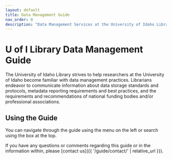 ```yaml
---
layout: default
title: Data Management Guide
nav_order: 0
description: "Data Management Services at the University of Idaho Library"
---
```


# U of I Library Data Management Guide

The University of Idaho Library strives to help researchers at the University of Idaho become familiar with data management practices. 
Librarians endeavor to communicate information about data storage standards and protocols, metadata reporting requirements and best practices, and the requirements and recommendations of national funding bodies and/or professional associations.

## Using the Guide

You can navigate through the guide using the menu on the left or search using the box at the top. 

If you have any questions or comments regarding this guide or in the information within, please [contact us]({{ '/guide/contact/' | relative_url }}).
